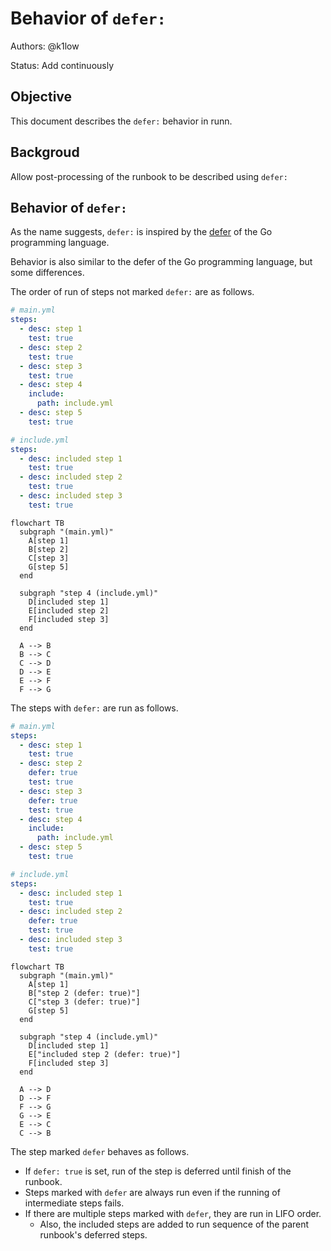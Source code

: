 # Behavior of `defer:`

Authors: @k1low

Status: Add continuously

## Objective

This document describes the `defer:` behavior in runn.

## Backgroud

Allow post-processing of the runbook to be described using `defer:`

## Behavior of `defer:`

As the name suggests, `defer:` is inspired by the [defer](https://go.dev/blog/defer-panic-and-recover) of the Go programming language.

Behavior is also similar to the defer of the Go programming language, but some differences.

The order of run of steps not marked `defer:` are as follows.

```yaml
# main.yml
steps:
  - desc: step 1
    test: true
  - desc: step 2
    test: true
  - desc: step 3
    test: true
  - desc: step 4
    include:
      path: include.yml
  - desc: step 5
    test: true
```

```yaml
# include.yml
steps:
  - desc: included step 1
    test: true
  - desc: included step 2
    test: true
  - desc: included step 3
    test: true
```

``` mermaid
flowchart TB
  subgraph "(main.yml)"
    A[step 1]
    B[step 2]
    C[step 3]
    G[step 5]
  end

  subgraph "step 4 (include.yml)"
    D[included step 1]
    E[included step 2]
    F[included step 3]
  end
  
  A --> B
  B --> C
  C --> D
  D --> E
  E --> F
  F --> G
```

The steps with `defer:` are run as follows.

```yaml
# main.yml
steps:
  - desc: step 1
    test: true
  - desc: step 2
    defer: true
    test: true
  - desc: step 3
    defer: true
    test: true
  - desc: step 4
    include:
      path: include.yml
  - desc: step 5
    test: true
```

```yaml
# include.yml
steps:
  - desc: included step 1
    test: true
  - desc: included step 2
    defer: true
    test: true
  - desc: included step 3
    test: true
```

``` mermaid
flowchart TB
  subgraph "(main.yml)"
    A[step 1]
    B["step 2 (defer: true)"]
    C["step 3 (defer: true)"]
    G[step 5]
  end

  subgraph "step 4 (include.yml)"
    D[included step 1]
    E["included step 2 (defer: true)"]
    F[included step 3]
  end
  
  A --> D
  D --> F
  F --> G
  G --> E
  E --> C
  C --> B
```

The step marked `defer` behaves as follows.

- If `defer: true` is set, run of the step is deferred until finish of the runbook.
- Steps marked with `defer` are always run even if the running of intermediate steps fails.
- If there are multiple steps marked with `defer`, they are run in LIFO order.
    - Also, the included steps are added to run sequence of the parent runbook's deferred steps.
